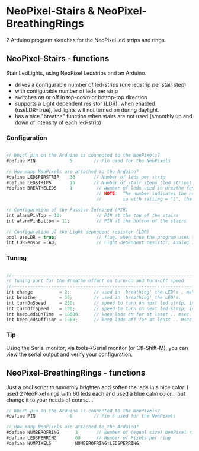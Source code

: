 # NeoPixel-Stairs & NeoPixel-BreathingRings
2 Arduino program sketches for the NeoPixel led strips and rings.

## NeoPixel-Stairs - functions
Stair LedLights, using NeoPixel Ledstrips and an Arduino.

- drives a configurable number of led-strips (one ledstrip per stair step)
- with configurable number of leds per strip
- switches on or off in top-down or bottop-top direction
- supports a Light dependent resistor (LDR), when enabled (useLDR=true), led lights will not turned on during daylight.
- has a nice "breathe" function when stairs are not used (smoothly up and down of intensity of each led-strip)  

### Configuration

```javascript

// Which pin on the Arduino is connected to the NeoPixels?
#define PIN             5        // Pin used for the NeoPixels

// How many NeoPixels are attached to the Arduino?
#define LEDSPERSTRIP    36       // Number of leds per strip
#define LEDSTRIPS       16       // Number of stair steps (led strips)
#define BREATHELEDS     1         // Number of leds used in breathe function. 
                                  // NOTE:  The number indicates the number of Begin Leds and Last leds per strip 
                                  //        so with setting = "1", the first and last leds of the ledstrip would be used for the breathe function.

// Configuration of the Passive Infrared (PIR)
int alarmPinTop = 10;             // PIR at the top of the stairs
int alarmPinBottom = 11;          // PIR at the bottom of the stairs

// Configuration of the Light dependent resistor (LDR)
bool useLDR = true;               // flag, when true the program uses the LDR, set to "false" if you don't have a LDR sensor.
int LDRSensor = A0;               // Light dependent resistor, Analog Input line                                   
```


### Tuning
```javascript

//-------------------------------------------------------------------------
// Tuning part for the Breathe effect en turn-on and turn-off speed 
//-------------------------------------------------------------------------
int change          = 2;         // used in 'breathing' the LED's , make value smalle to make it smoother, or higher to make it faster
int breathe         = 25;        // used in 'breathing' the LED's.
int turnOnSpeed     = 250;       // speed to turn on next led-strip, in msec between next strip
int turnOffSpeed    = 100;       // speed to turn on next led-strip, in msec between next strip
int keepLedsOnTime  = 18000;     // keep leds on for at least .. msec.
int keepLedsOffTime = 1500;      // keep leds off for at least .. msec.
```


### Tip
Using the Serial monitor, via tools->Serial monitor (or Ctl-Shift-M), you can view the serial output and verify your configuration.


## NeoPixel-BreathingRings - functions
Just a cool script to smoothly brighten and soften the leds in a nice color.
I used 2 NeoPixel rings with 60 leds each and used a blue calm color... but change it to your needs of course...

```javascript
// Which pin on the Arduino is connected to the NeoPixels?
#define PIN             6        // Pin 6 used for the NeoPixels

// How many NeoPixels are attached to the Arduino?
#define NUMBEROFRING      2       // Number of (equal size) NeoPixel rings
#define LEDSPERRING       60      // Number of Pixels per ring
#define NUMPIXELS         NUMBEROFRING*LEDSPERRING 
```



